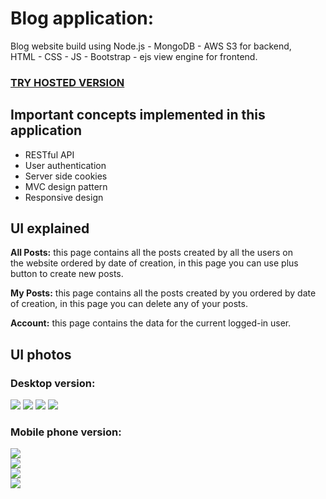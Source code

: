 # Blog application:

Blog website build using Node.js - MongoDB - AWS S3 for backend,  
HTML - CSS - JS - Bootstrap - ejs view engine for frontend.

### [**TRY HOSTED VERSION**](https://kh-blog-website.herokuapp.com)

## Important concepts implemented in this application

-  RESTful API
-  User authentication
-  Server side cookies 
-  MVC design pattern
-  Responsive design

## UI explained 

**All Posts:** this page contains all the posts created by all the users on  
the website ordered by date of creation, in this page you can use plus button to create new posts.

**My Posts:** this page contains all the posts created by you ordered by date  
of creation, in this page you can delete any of your posts.

**Account:** this page contains the data for the current logged-in user.

## UI photos

### Desktop version:
![](./README/1.png) 
![](./README/4.png)
![](./README/2.png)
![](./README/3.png)

### Mobile phone version:
![](./README/mobile1.png)   
![](./README/mobile2.png)   
![](./README/mobile3.png)   
![](./README/mobile4.png)   


